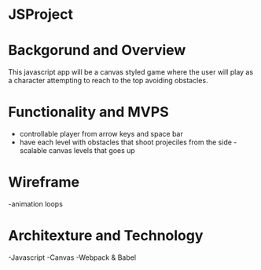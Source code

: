 # JSProject

# Backgorund and Overview

This javascript app will be a canvas styled game where the user will play as a character attempting to reach to the top avoiding obstacles.

# Functionality and MVPS

- controllable player from arrow keys and space bar
- have each level with obstacles that shoot projeciles from the side
-scalable canvas levels that goes up

# Wireframe
-animation loops

# Architexture and Technology

-Javascript
-Canvas
-Webpack & Babel 
